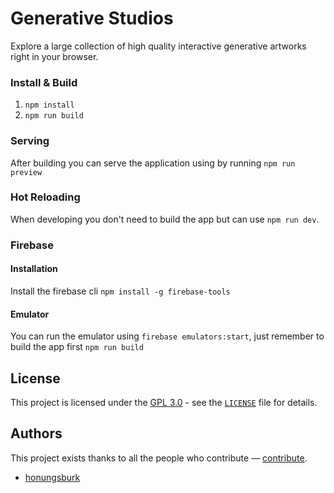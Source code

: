 # Generative Studios

Explore a large collection of high quality interactive generative artworks right in your browser.

### Install & Build

1. `npm install`
2. `npm run build`

### Serving

After building you can serve the application using by running `npm run preview`

### Hot Reloading

When developing you don't need to build the app but can use `npm run dev`.

### Firebase

#### Installation

Install the firebase cli `npm install -g firebase-tools `

#### Emulator

You can run the emulator using `firebase emulators:start`, just remember to build the app first `npm run build`

## **License**

This project is licensed under the [GPL 3.0](https://opensource.org/licenses/GPL-3.0) - see the [`LICENSE`](LICENSE) file for details.

## **Authors**

This project exists thanks to all the people who contribute — [contribute](CONTRIBUTING.md).

- [honungsburk](https://github.com/honungsburk)
